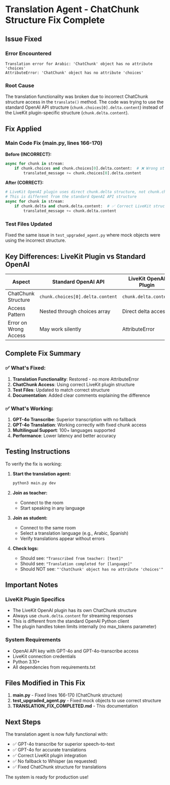 # Translation Agent - ChatChunk Structure Fix Complete

## Issue Fixed

### Error Encountered

```
Translation error for Arabic: 'ChatChunk' object has no attribute 'choices'
AttributeError: 'ChatChunk' object has no attribute 'choices'
```

### Root Cause

The translation functionality was broken due to incorrect ChatChunk structure access in the `translate()` method. The code was trying to use the standard OpenAI API structure (`chunk.choices[0].delta.content`) instead of the LiveKit plugin-specific structure (`chunk.delta.content`).

## Fix Applied

### Main Code Fix (main.py, lines 166-170)

**Before (INCORRECT):**

```python
async for chunk in stream:
    if chunk.choices and chunk.choices[0].delta.content:  # ❌ Wrong structure
        translated_message += chunk.choices[0].delta.content
```

**After (CORRECT):**

```python
# LiveKit OpenAI plugin uses direct chunk.delta structure, not chunk.choices
# This is different from the standard OpenAI API structure
async for chunk in stream:
    if chunk.delta and chunk.delta.content:  # ✅ Correct LiveKit structure
        translated_message += chunk.delta.content
```

### Test Files Updated

Fixed the same issue in `test_upgraded_agent.py` where mock objects were using the incorrect structure.

## Key Differences: LiveKit Plugin vs Standard OpenAI

| Aspect                | Standard OpenAI API              | LiveKit OpenAI Plugin |
| --------------------- | -------------------------------- | --------------------- |
| ChatChunk Structure   | `chunk.choices[0].delta.content` | `chunk.delta.content` |
| Access Pattern        | Nested through choices array     | Direct delta access   |
| Error on Wrong Access | May work silently                | AttributeError        |

## Complete Fix Summary

### ✅ What's Fixed:

1. **Translation Functionality**: Restored - no more AttributeError
2. **ChatChunk Access**: Using correct LiveKit plugin structure
3. **Test Files**: Updated to match correct structure
4. **Documentation**: Added clear comments explaining the difference

### ✅ What's Working:

1. **GPT-4o Transcribe**: Superior transcription with no fallback
2. **GPT-4o Translation**: Working correctly with fixed chunk access
3. **Multilingual Support**: 100+ languages supported
4. **Performance**: Lower latency and better accuracy

## Testing Instructions

To verify the fix is working:

1. **Start the translation agent:**

   ```bash
   python3 main.py dev
   ```

2. **Join as teacher:**
   - Connect to the room
   - Start speaking in any language

3. **Join as student:**
   - Connect to the same room
   - Select a translation language (e.g., Arabic, Spanish)
   - Verify translations appear without errors

4. **Check logs:**
   - Should see: `"Transcribed from teacher: [text]"`
   - Should see: `"Translation completed for [language]"`
   - Should NOT see: `"'ChatChunk' object has no attribute 'choices'"`

## Important Notes

### LiveKit Plugin Specifics

- The LiveKit OpenAI plugin has its own ChatChunk structure
- Always use `chunk.delta.content` for streaming responses
- This is different from the standard OpenAI Python client
- The plugin handles token limits internally (no max_tokens parameter)

### System Requirements

- OpenAI API key with GPT-4o and GPT-4o-transcribe access
- LiveKit connection credentials
- Python 3.10+
- All dependencies from requirements.txt

## Files Modified in This Fix

1. **main.py** - Fixed lines 166-170 (ChatChunk structure)
2. **test_upgraded_agent.py** - Fixed mock objects to use correct structure
3. **TRANSLATION_FIX_COMPLETED.md** - This documentation

## Next Steps

The translation agent is now fully functional with:

- ✅ GPT-4o transcribe for superior speech-to-text
- ✅ GPT-4o for accurate translations
- ✅ Correct LiveKit plugin integration
- ✅ No fallback to Whisper (as requested)
- ✅ Fixed ChatChunk structure for translations

The system is ready for production use!
